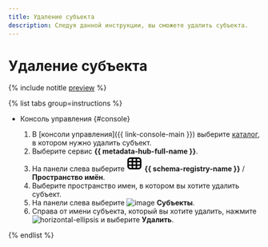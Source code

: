 ```yaml
---
title: Удаление субъекта
description: Следуя данной инструкции, вы сможете удалить субъекта.
---
```


# Удаление субъекта

{% include notitle [preview](../../_includes/note-preview.md) %}

{% list tabs group=instructions %}

- Консоль управления {#console}
  
  1. В [консоли управления]({{ link-console-main }}) выберите [каталог](../../resource-manager/concepts/resources-hierarchy.md#folder), в котором нужно удалить субъект.
  1. Выберите сервис **{{ metadata-hub-full-name }}**.
  1. Hа панели слева выберите ![image](../../_assets/console-icons/layout-cells.svg) **{{ schema-registry-name }}** / **Пространство имён**.
  1. Выберите пространство имен, в котором вы хотите удалить субъект.
  1. На панели слева выберите ![image](../../_assets/console-icons/layers-3-diagonal.svg) **Субъекты**.
  1. Справа от имени субъекта, который вы хотите удалить, нажмите ![horizontal-ellipsis](../../_assets/horizontal-ellipsis.svg) и выберите **Удалить**.

{% endlist %}
